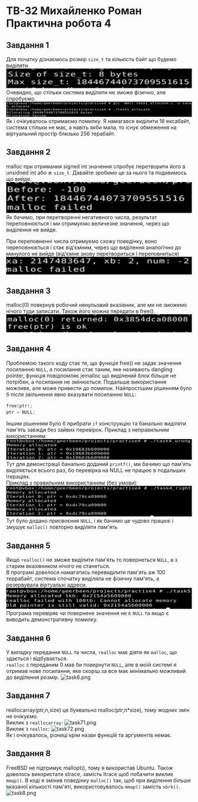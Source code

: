 # ТВ-32 Михайленко Роман Практична робота 4
## Завдання 1
Для початку дізнаємось розмір ```size_t``` та кількість байт що будемо виділяти
![task11.png](images/task11.png)  
Очевидно, що стільки система виділити не зможе фізично, але спробуємо.
![task12.png](images/task12.png)  
Як і очікувалось отримаємо помилку. Я намагався виділити 16 ексабайт, система стільки не має, а навіть якби мала, то існує обмеження на віртуальний простір близько 256 терабайт.
## Завдання 2
malloc при отримання signed int значення спробує перетворити його в unsidned int або ж ```size_t```.
Давайте зробимо це за нього та подивимось що вийде.  
![task21.png](images/task21.png)  
Як бачимо, при перетворенні негативного числа, результат переповнюється і ми отримуємо величезне значення, через що виділення не вийде.

При переповненні числа отримуємо схожу поведінку, воно переповнюється і стає від'ємним, через що виділення аналогічно до минулого не вийде (від'ємне знову перетвориться і переповниться)  
![task22.png](images/task22.png)  
## Завдання 3
malloc(0) повернув робочий ненульовий вказівник, але ми не зможемо нічого туди записати. Також його можна передати в free().
![task31.png](images/task31.png)  
## Завдання 4  
Проблемою такого коду стає те, що функція free() не задає значення посиланню ```NULL```, а посилання стає таким, яке називають dangling pointer, функція повідломляє jemalloc що виділений блок більше не потрібен, а посилання не змінюється. Подальше використання можливе, але може привести до помилок. Найпростішим рішенням було б після звільнення явно вказувати посиланню ```NULL```:
``` C
free(ptr);
ptr = NULL;
```
Іншим рішенням було б прибрати ```if``` конструкцію та банально виділяти пам'ять завжди без зайвих перевірок.
Приклад з неправильним використанням:  
![task41.png](images/task41.png)  
Тут для демонстрації  банально доданий ```printf()```, ми бачимо що пам'ять виділяється всього раз, бо перевірка на NULL не працює в подальших ітераціях.  
Приклад з правильним використанням (без умови):  
![task42.png](images/task42.png)  
Тут було додано присвоєння ```NULL```, і як бачимо це чудово працює і змушує ```malloc()``` повторно виділяти пам'ять
## Завдання 5  
Якщо ```realloc()``` не зможе виділити пам'ять то повернеться ```NULL```, а з старим вказівником нічого не станеться.  
В програмі довелося намагатись перевиділити пам'ять аж 100 террабайт, система спочатку виділяла не фізичну пам'ять, а резервувала віртуальні адреси.
![task5.png](images/task5.png)  
Програма перевіряє чи повернене значення не є ```NULL``` та якщо є виводить демонстративну помилку.
## Завдання 6  
У випадку передання ```NULL``` та числа, ```realloc``` має діяти як ``malloc``, що здається і відбувається.  
 ```realloc``` з переданим 0 мав би повернути ```NULL```, але в моїй системі я отримав нове посилання, яке скоріш за все має мінімально можливий до виділення розмір.
![task6.png](images/task6.png)  
## Завдання 7
reallocarray(ptr,n,size) це буквально realloc(ptr,n*size), тому жодних змін не очікуємо.   
Виклик з ```reallocarray```:
![task71.png](images/task71.png)  
Виклик з ``realloc``:
![task72.png](images/task72.png)  
Як і очікувалось, різниці крім назви функцій та аргументів немає.
## Завдання 8
FreeBSD не підтримує mallopt(), тому я використав Ubuntu. Також довелось використати strace, замість ltrace щоб побачити виклик  ```mmap()```.
В коді я змінив поведінку ``malloc()`` так, щоб при виділення більше вказаної кількості пам'яті, використовувалось ```mmap()``` замість ``sbrk()``.
![task8.png](images/task8.png)  

